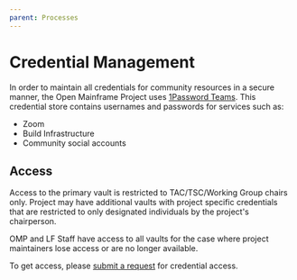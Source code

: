 ```yaml
---
parent: Processes
---
```


# Credential Management

In order to maintain all credentials for community resources in a secure manner, the Open Mainframe Project uses [1Password Teams](https://github.com/1Password/1password-teams-open-source). This credential store contains usernames and passwords for services such as:

- Zoom
- Build Infrastructure
- Community social accounts

## Access

Access to the primary vault is restricted to TAC/TSC/Working Group chairs only. Project may have additional vaults with project specific credentials that are restricted to only designated individuals by the project's chairperson.

OMP and LF Staff have access to all vaults for the case where project maintainers lose access or are no longer available.

To get access, please [submit a request] for credential access.

[submit a request]: https://github.com/openmainframeproject/foundation/issues/new/choose
